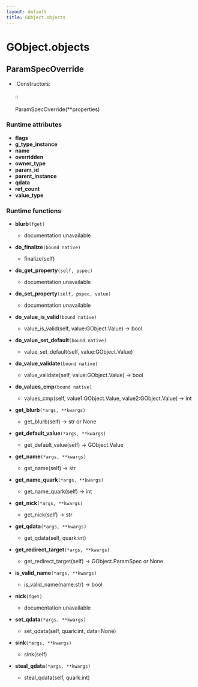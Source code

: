 ```yaml
---
layout: default
title: GObject.objects
---
```

# GObject.objects

## ParamSpecOverride
- :Constructors:<br /><br />::<br /><br />    ParamSpecOverride(**properties)

### Runtime attributes

- **flags**
- **g_type_instance**
- **name**
- **overridden**
- **owner_type**
- **param_id**
- **parent_instance**
- **qdata**
- **ref_count**
- **value_type**

### Runtime functions
- **blurb**`(fget)`
  - documentation unavailable

- **do_finalize**`(bound native)`
  - finalize(self)

- **do_get_property**`(self, pspec)`
  - documentation unavailable

- **do_set_property**`(self, pspec, value)`
  - documentation unavailable

- **do_value_is_valid**`(bound native)`
  - value_is_valid(self, value:GObject.Value) -> bool

- **do_value_set_default**`(bound native)`
  - value_set_default(self, value:GObject.Value)

- **do_value_validate**`(bound native)`
  - value_validate(self, value:GObject.Value) -> bool

- **do_values_cmp**`(bound native)`
  - values_cmp(self, value1:GObject.Value, value2:GObject.Value) -> int

- **get_blurb**`(*args, **kwargs)`
  - get_blurb(self) -> str or None

- **get_default_value**`(*args, **kwargs)`
  - get_default_value(self) -> GObject.Value

- **get_name**`(*args, **kwargs)`
  - get_name(self) -> str

- **get_name_quark**`(*args, **kwargs)`
  - get_name_quark(self) -> int

- **get_nick**`(*args, **kwargs)`
  - get_nick(self) -> str

- **get_qdata**`(*args, **kwargs)`
  - get_qdata(self, quark:int)

- **get_redirect_target**`(*args, **kwargs)`
  - get_redirect_target(self) -> GObject.ParamSpec or None

- **is_valid_name**`(*args, **kwargs)`
  - is_valid_name(name:str) -> bool

- **nick**`(fget)`
  - documentation unavailable

- **set_qdata**`(*args, **kwargs)`
  - set_qdata(self, quark:int, data=None)

- **sink**`(*args, **kwargs)`
  - sink(self)

- **steal_qdata**`(*args, **kwargs)`
  - steal_qdata(self, quark:int)


